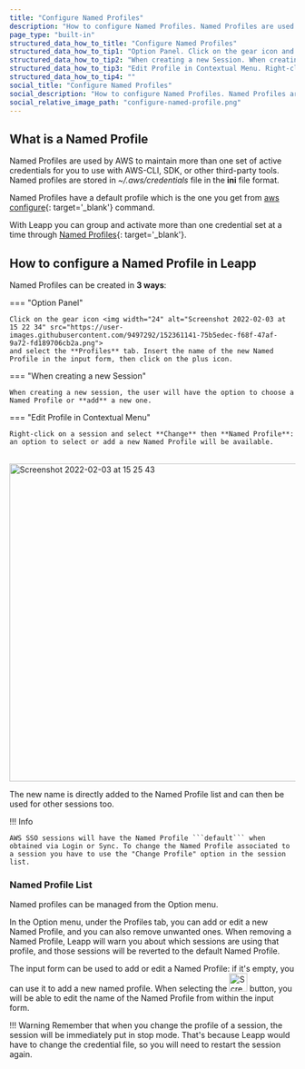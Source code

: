 ```yaml
---
title: "Configure Named Profiles"
description: "How to configure Named Profiles. Named Profiles are used by AWS to maintain more than one set of active credentials for you to use with AWS-CLI, SDK, or other third-party tools."
page_type: "built-in"
structured_data_how_to_title: "Configure Named Profiles"
structured_data_how_to_tip1: "Option Panel. Click on the gear icon and select the **Profiles** tab. Insert the name of the new Named Profile in the input form, then click on the plus icon."
structured_data_how_to_tip2: "When creating a new Session. When creating a new session, the user will have the option to choose a Named Profile or **add** a new one."
structured_data_how_to_tip3: "Edit Profile in Contextual Menu. Right-click on a session and select **Change** then **Named Profile**: an option to select or add a new Named Profile will be available."
structured_data_how_to_tip4: ""
social_title: "Configure Named Profiles"
social_description: "How to configure Named Profiles. Named Profiles are used by AWS to maintain more than one set of active credentials for you to use with AWS-CLI, SDK, or other third-party tools."
social_relative_image_path: "configure-named-profile.png"
---
```


## What is a Named Profile

Named Profiles are used by AWS to maintain more than one set of active credentials for you to use with AWS-CLI, SDK, or other third-party tools. Named profiles are stored in *~/.aws/credentials* file in the **ini** file format.

Named Profiles have a default profile which is the one you get from [aws configure](https://docs.aws.amazon.com/cli/latest/reference/configure/){: target='_blank'} command.

With Leapp you can group and activate more than one credential set at a time through [Named Profiles](https://docs.aws.amazon.com/cli/latest/userguide/cli-configure-profiles.html){: target='_blank'}.

## How to configure a Named Profile in Leapp

Named Profiles can be created in **3 ways**:

=== "Option Panel"

    Click on the gear icon <img width="24" alt="Screenshot 2022-02-03 at 15 22 34" src="https://user-images.githubusercontent.com/9497292/152361141-75b5edec-f68f-47af-9a72-fd189706cb2a.png"> 
    and select the **Profiles** tab. Insert the name of the new Named Profile in the input form, then click on the plus icon.

=== "When creating a new Session"

    When creating a new session, the user will have the option to choose a Named Profile or **add** a new one.

=== "Edit Profile in Contextual Menu"

    Right-click on a session and select **Change** then **Named Profile**: an option to select or add a new Named Profile will be available.
<br>
<img width="560" alt="Screenshot 2022-02-03 at 15 25 43" src="https://user-images.githubusercontent.com/9497292/152361872-0f52d40b-7c02-4dce-999c-c1bd2db517af.png">


The new name is directly added to the Named Profile list and can then be used for other sessions too.

!!! Info

    AWS SSO sessions will have the Named Profile ```default``` when obtained via Login or Sync. To change the Named Profile associated to a session you have to use the "Change Profile" option in the session list.

### Named Profile List

Named profiles can be managed from the Option menu.


In the Option menu, under the Profiles tab, you can add or edit a new Named Profile, and you can also remove unwanted ones. When removing a Named Profile, Leapp will warn you about which sessions are using that profile, and those sessions will be reverted to the default Named Profile.

The input form can be used to add or edit a Named Profile: if it's empty, you can use it to add a new named profile. When selecting the <img width="32" alt="Screenshot 2022-02-03 at 15 32 11" src="https://user-images.githubusercontent.com/9497292/152363026-6b933ce9-6ad1-4ae6-a6db-eefa5769764e.png"> button, you will be able to edit the name of the Named Profile from within the input form.

!!! Warning
    Remember that when you change the profile of a session, the session will be immediately put in stop mode. That's because Leapp would have to change the credential file, so you will need to restart the session again.
